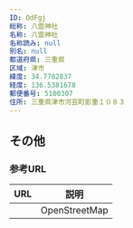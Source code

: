 ```yaml
---
ID: OdFgj
総称: 八雲神社
名称: 八雲神社
名称読み: null
別名: null
都道府県: 三重県
区域: 津市
緯度: 34.7782837
経度: 136.5381678
郵便番号: 5100307
住所: 三重県津市河芸町影重１０８３
---
```


## その他

### 参考URL

| URL | 説明          |
| --- | ------------- |
|     | OpenStreetMap |
